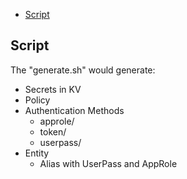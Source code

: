 - [Script](#script)


## Script
The "generate.sh" would generate:
- Secrets in KV
- Policy
- Authentication Methods
  - approle/
  - token/
  - userpass/
- Entity
  - Alias with UserPass and AppRole

